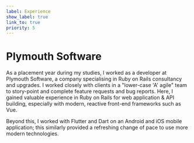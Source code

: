 ```yaml
---
label: Experience
show_label: true
link_to: true
priority: 5
---
```


# Plymouth Software

As a placement year during my studies, I worked as a developer at Plymouth Software, a company specialising in Ruby on Rails consultancy and upgrades. I worked closely with clients in a "lower-case 'A' agile" team to story-point and complete feature requests and bug reports. Here, I gained valuable experience in Ruby on Rails for web application & API building, especially with modern, reactive front-end frameworks such as Vue.

Beyond this, I worked with Flutter and Dart on an Android and iOS mobile application; this similarly provided a refreshing change of pace to use more modern technologies.
